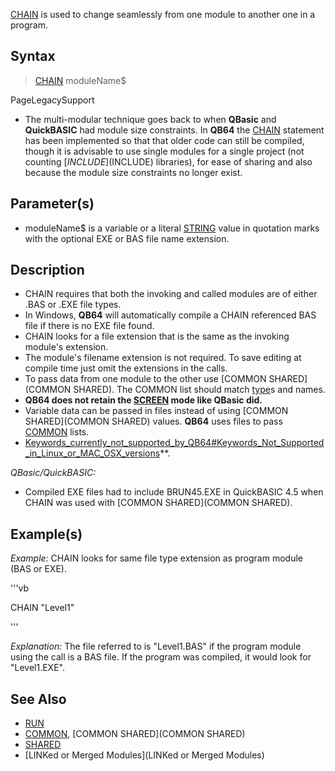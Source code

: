 [CHAIN](CHAIN) is used to change seamlessly from one module to another one in a program.


## Syntax

>  [CHAIN](CHAIN) moduleName$


PageLegacySupport
* The multi-modular technique goes back to when **QBasic** and **QuickBASIC** had module size constraints. In **QB64** the [CHAIN](CHAIN) statement has been implemented so that that older code can still be compiled, though it is advisable to use single modules for a single project (not counting [$INCLUDE]($INCLUDE) libraries), for ease of sharing and also because the module size constraints no longer exist.


## Parameter(s)

* moduleName$ is a variable or a literal [STRING](STRING) value in quotation marks with the optional EXE or BAS file name extension.


## Description

* CHAIN requires that both the invoking and called modules are of either .BAS or .EXE file types.
* In Windows, **QB64** will automatically compile a CHAIN referenced BAS file if there is no EXE file found.
* CHAIN looks for a file extension that is the same as the invoking module's extension.
* The module's filename extension is not required. To save editing at compile time just omit the extensions in the calls.
* To pass data from one module to the other use [COMMON SHARED](COMMON SHARED). The COMMON list should match [type](type)s and names.
* **QB64 does not retain the [SCREEN](SCREEN) mode like QBasic did.** 
* Variable data can be passed in files instead of using [COMMON SHARED](COMMON SHARED) values. **QB64** uses files to pass [COMMON](COMMON) lists.
* [Keywords_currently_not_supported_by_QB64#Keywords_Not_Supported_in_Linux_or_MAC_OSX_versions](Keywords_currently_not_supported_by_QB64#Keywords_Not_Supported_in_Linux_or_MAC_OSX_versions)**.


*QBasic/QuickBASIC:*
* Compiled EXE files had to include BRUN45.EXE in QuickBASIC 4.5 when CHAIN was used with [COMMON SHARED](COMMON SHARED).


## Example(s)

*Example:* CHAIN looks for same file type extension as program module (BAS or EXE).

'''vb

 CHAIN "Level1" 

'''

*Explanation:* The file referred to is "Level1.BAS" if the program module using the call is a BAS file. If the program was compiled, it would look for "Level1.EXE".


## See Also
 
* [RUN](RUN)
* [COMMON](COMMON), [COMMON SHARED](COMMON SHARED)
* [SHARED](SHARED)
* [LINKed or Merged Modules](LINKed or Merged Modules)




